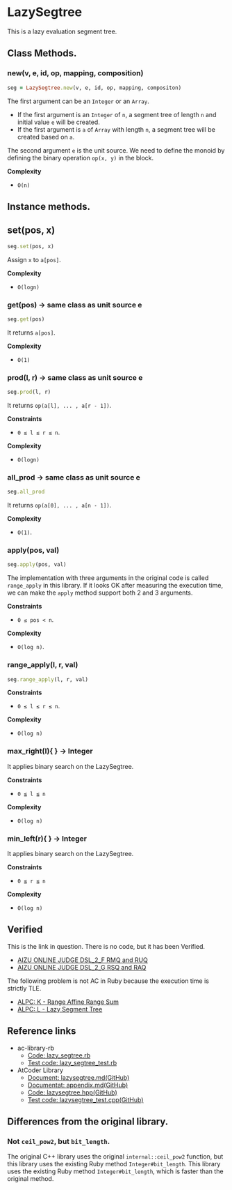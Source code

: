 # LazySegtree

This is a lazy evaluation segment tree.

## Class Methods.

### new(v, e, id, op, mapping, composition)

```ruby
seg = LazySegtree.new(v, e, id, op, mapping, compositon)
```

The first argument can be an `Integer` or an `Array`.

- If the first argument is an `Integer` of `n`, a segment tree of length `n` and initial value `e` will be created.
- If the first argument is `a` of `Array` with length `n`, a segment tree will be created based on `a`.

The second argument `e` is the unit source. We need to define the monoid by defining the binary operation `op(x, y)` in the block.

**Complexity**

- `O(n)`

## Instance methods.

## set(pos, x)

```ruby
seg.set(pos, x)
```

Assign `x` to `a[pos]`.

**Complexity**

-  `O(logn)`

### get(pos) -> same class as unit source e

```ruby
seg.get(pos)
```

It returns `a[pos]`.

**Complexity**

- `O(1)`

### prod(l, r) -> same class as unit source e

```ruby
seg.prod(l, r)
```

It returns `op(a[l], ... , a[r - 1])`.

**Constraints**

- `0 ≤ l ≤ r ≤ n`.

**Complexity**

- `O(logn)`

### all_prod -> same class as unit source e

```ruby
seg.all_prod
```

It returns `op(a[0], ... , a[n - 1])`.

**Complexity**

- `O(1)`.

### apply(pos, val)

```ruby
seg.apply(pos, val)
```

The implementation with three arguments in the original code is called `range_apply` in this library. If it looks OK after measuring the execution time, we can make the `apply` method support both 2 and 3 arguments.

**Constraints**

- `0 ≤ pos < n`.

**Complexity**

- `O(log n)`.

### range_apply(l, r, val)

```ruby
seg.range_apply(l, r, val)
```

**Constraints**

- `0 ≤ l ≤ r ≤ n`.

**Complexity**

- `O(log n)`

### max_right(l){  } -> Integer

It applies binary search on the LazySegtree.

**Constraints**

- `0 ≦ l ≦ n`

**Complexity**

- `O(log n)`

### min_left(r){  } -> Integer

It applies binary search on the LazySegtree.

**Constraints**

- `0 ≦ r ≦ n`

**Complexity**

- `O(log n)`

## Verified

This is the link in question. There is no code, but it has been Verified.
- [AIZU ONLINE JUDGE DSL\_2\_F RMQ and RUQ](http://judge.u-aizu.ac.jp/onlinejudge/description.jsp?id=DSL_2_F)
- [AIZU ONLINE JUDGE DSL\_2\_G RSQ and RAQ](http://judge.u-aizu.ac.jp/onlinejudge/description.jsp?id=DSL_2_G)

The following problem is not AC in Ruby because the execution time is strictly TLE.
- [ALPC: K \- Range Affine Range Sum](https://atcoder.jp/contests/practice2/tasks/practice2_k)
- [ALPC: L \- Lazy Segment Tree](https://atcoder.jp/contests/practice2/tasks/practice2_l)

## Reference links

- ac-library-rb
  - [Code: lazy_segtree.rb](https://github.com/universato/ac-library-rb/blob/master/lib/lazy_segtree.rb)
  - [Test code: lazy_segtree_test.rb](https://github.com/universato/ac-library-rb/blob/master/test/lazy_segtree_test.rb)
- AtCoder Library
  - [Document: lazysegtree.md(GitHub)](https://github.com/atcoder/ac-library/blob/master/document_en/lazysegtree.md)
  - [Documentat: appendix.md(GitHub)](https://github.com/atcoder/ac-library/blob/master/document_en/appendix.md)
  - [Code: lazysegtree.hpp(GitHub)](https://github.com/atcoder/ac-library/blob/master/atcoder/lazysegtree.hpp)
  - [Test code: lazysegtree_test.cpp(GitHub)](https://github.com/atcoder/ac-library/blob/master/test/unittest/lazysegtree_test.cpp )

## Differences from the original library.

### Not `ceil_pow2`, but `bit_length`.

The original C++ library uses the original `internal::ceil_pow2` function, but this library uses the existing Ruby method `Integer#bit_length`. This library uses the existing Ruby method `Integer#bit_length`, which is faster than the original method.
